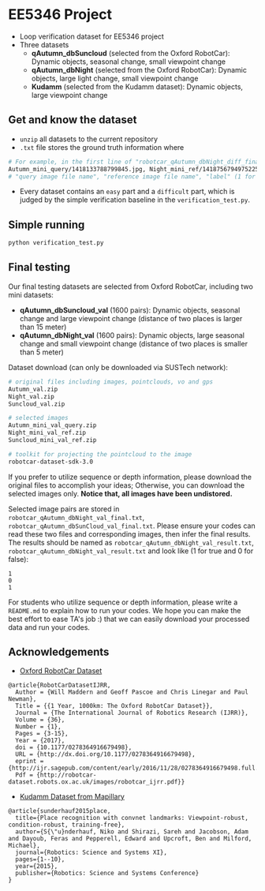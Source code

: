 # EE5346 Project
- Loop verification dataset for EE5346 project
- Three datasets
    - **qAutumn_dbSuncloud** (selected from the Oxford RobotCar): Dynamic objects, seasonal change, small viewpoint change
    - **qAutumn_dbNight** (selected from the Oxford RobotCar): Dynamic objects, large light change, small viewpoint change
    - **Kudamm** (selected from the Kudamm dataset): Dynamic objects, large viewpoint change

## Get and know the dataset
- `unzip` all datasets to the current repository
- `.txt` file stores the ground truth information where
```bash
# For example, in the first line of "robotcar_qAutumn_dbNight_diff_final.txt"
Autumn_mini_query/1418133788799845.jpg, Night_mini_ref/1418756794975225.jpg, 1
# "query image file name", "reference image file name", "label" (1 for true loop verification, 0 for false one)
```

- Every dataset contains an `easy` part and a `difficult` part, which is judged by the simple verification baseline in the `verification_test.py`.

## Simple running
```bash
python verification_test.py
```

## Final testing
Our final testing datasets are selected from Oxford RobotCar, including two mini datasets:
- **qAutumn_dbSuncloud_val** (1600 pairs): Dynamic objects, seasonal change and large viewpoint change (distance of two places is larger than 15 meter)
- **qAutumn_dbNight_val** (1600 pairs): Dynamic objects, large seasonal change and small viewpoint change (distance of two places is smaller than 5 meter)

Dataset download (can only be downloaded via SUSTech network):
```bash
# original files including images, pointclouds, vo and gps
Autumn_val.zip
Night_val.zip
Suncloud_val.zip

# selected images
Autumn_mini_val_query.zip
Night_mini_val_ref.zip
Suncloud_mini_val_ref.zip

# toolkit for projecting the pointcloud to the image
robotcar-dataset-sdk-3.0 
```
If you prefer to utilize sequence or depth information, please download the original files to accomplish your ideas; Otherwise, you can download the selected images only. **Notice that, all images have been undistored.**

Selected image pairs are stored in `robotcar_qAutumn_dbNight_val_final.txt`, `robotcar_qAutumn_dbSunCloud_val_final.txt`. Please ensure your codes can read these two files and corresponding images, then infer the final results. The results should be named as `robotcar_qAutumn_dbNight_val_result.txt`, `robotcar_qAutumn_dbNight_val_result.txt` and look like (1 for true and 0 for false):
```
1
0
1
```
For students who utilize sequence or depth information, please write a `README.md` to explain how to run your codes. We hope you can make the best effort to ease TA's job :) that we can easily download your processed data and run your codes.


## Acknowledgements
- [Oxford RobotCar Dataset](https://robotcar-dataset.robots.ox.ac.uk/)
```
@article{RobotCarDatasetIJRR,
  Author = {Will Maddern and Geoff Pascoe and Chris Linegar and Paul Newman},
  Title = {{1 Year, 1000km: The Oxford RobotCar Dataset}},
  Journal = {The International Journal of Robotics Research (IJRR)},
  Volume = {36},
  Number = {1},
  Pages = {3-15},
  Year = {2017},
  doi = {10.1177/0278364916679498},
  URL = {http://dx.doi.org/10.1177/0278364916679498},
  eprint = {http://ijr.sagepub.com/content/early/2016/11/28/0278364916679498.full.pdf+html},
  Pdf = {http://robotcar-dataset.robots.ox.ac.uk/images/robotcar_ijrr.pdf}}
```
- [Kudamm Dataset from Mapillary](https://www.mapillary.com/dataset/places)
```
@article{sunderhauf2015place,
  title={Place recognition with convnet landmarks: Viewpoint-robust, condition-robust, training-free},
  author={S{\"u}nderhauf, Niko and Shirazi, Sareh and Jacobson, Adam and Dayoub, Feras and Pepperell, Edward and Upcroft, Ben and Milford, Michael},
  journal={Robotics: Science and Systems XI},
  pages={1--10},
  year={2015},
  publisher={Robotics: Science and Systems Conference}
}
```
